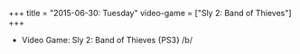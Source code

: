 +++
title = "2015-06-30: Tuesday"
video-game = ["Sly 2: Band of Thieves"]
+++


* Video Game: Sly 2: Band of Thieves {PS3} /b/